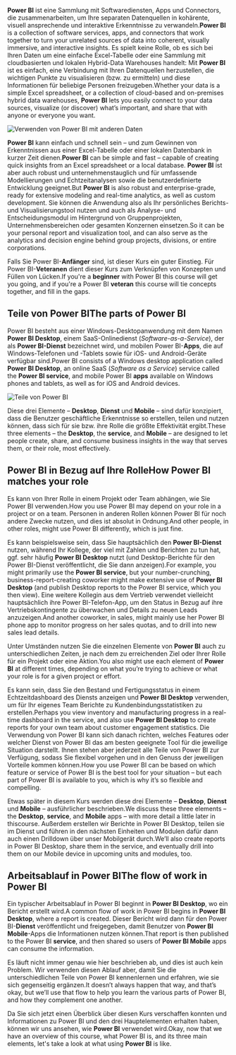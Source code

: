 <span data-ttu-id="ade75-101">**Power BI** ist eine Sammlung mit Softwarediensten, Apps und Connectors, die zusammenarbeiten, um Ihre separaten Datenquellen in kohärente, visuell ansprechende und interaktive Erkenntnisse zu verwandeln.</span><span class="sxs-lookup"><span data-stu-id="ade75-101">**Power BI** is a collection of software services, apps, and connectors that work together to turn your unrelated sources of data into coherent, visually immersive, and interactive insights.</span></span> <span data-ttu-id="ade75-102">Es spielt keine Rolle, ob es sich bei Ihren Daten um eine einfache Excel-Tabelle oder eine Sammlung mit cloudbasierten und lokalen Hybrid-Data Warehouses handelt: Mit **Power BI** ist es einfach, eine Verbindung mit Ihren Datenquellen herzustellen, die wichtigen Punkte zu visualisieren (bzw. zu ermitteln) und diese Informationen für beliebige Personen freizugeben.</span><span class="sxs-lookup"><span data-stu-id="ade75-102">Whether your data is a simple Excel spreadsheet, or a collection of cloud-based and on-premises hybrid data warehouses, **Power BI** lets you easily connect to your data sources, visualize (or discover) what’s important, and share that with anyone or everyone you want.</span></span>

![Verwenden von Power BI mit anderen Daten](../media/pbi-intro_01.png)

<span data-ttu-id="ade75-104">**Power BI** kann einfach und schnell sein – und zum Gewinnen von Erkenntnissen aus einer Excel-Tabelle oder einer lokalen Datenbank in kurzer Zeit dienen.</span><span class="sxs-lookup"><span data-stu-id="ade75-104">**Power BI** can be simple and fast – capable of creating quick insights from an Excel spreadsheet or a local database.</span></span> <span data-ttu-id="ade75-105">**Power BI** ist aber auch robust und unternehmenstauglich und für umfassende Modellierungen und Echtzeitanalysen sowie die benutzerdefinierte Entwicklung geeignet.</span><span class="sxs-lookup"><span data-stu-id="ade75-105">But **Power BI** is also robust and enterprise-grade, ready for extensive modeling and real-time analytics, as well as custom development.</span></span> <span data-ttu-id="ade75-106">Sie können die Anwendung also als Ihr persönliches Berichts- und Visualisierungstool nutzen und auch als Analyse- und Entscheidungsmodul im Hintergrund von Gruppenprojekten, Unternehmensbereichen oder gesamten Konzernen einsetzen.</span><span class="sxs-lookup"><span data-stu-id="ade75-106">So it can be your personal report and visualization tool, and can also serve as the analytics and decision engine behind group projects, divisions, or entire corporations.</span></span>

<span data-ttu-id="ade75-107">Falls Sie Power BI-**Anfänger** sind, ist dieser Kurs ein guter Einstieg. Für Power BI-**Veteranen** dient dieser Kurs zum Verknüpfen von Konzepten und Füllen von Lücken.</span><span class="sxs-lookup"><span data-stu-id="ade75-107">If you're a **beginner** with Power BI this course will get you going, and if you're a Power BI **veteran** this course will tie concepts together, and fill in the gaps.</span></span>

## <a name="the-parts-of-power-bi"></a><span data-ttu-id="ade75-108">Teile von Power BI</span><span class="sxs-lookup"><span data-stu-id="ade75-108">The parts of Power BI</span></span>
<span data-ttu-id="ade75-109">Power BI besteht aus einer Windows-Desktopanwendung mit dem Namen **Power BI Desktop**, einem SaaS-Onlinedienst (*Software-as-a-Service*), der als **Power BI-Dienst** bezeichnet wird, und mobilen Power BI-**Apps**, die auf Windows-Telefonen und -Tablets sowie für iOS- und Android-Geräte verfügbar sind.</span><span class="sxs-lookup"><span data-stu-id="ade75-109">Power BI consists of a Windows desktop application called **Power BI Desktop**, an online SaaS (*Software as a Service*) service called the **Power BI service**, and mobile Power BI **apps** available on Windows phones and tablets, as well as for iOS and Android devices.</span></span>

![Teile von Power BI](../media/pbi-intro_02.png)

<span data-ttu-id="ade75-111">Diese drei Elemente – **Desktop**, **Dienst** und **Mobile** – sind dafür konzipiert, dass die Benutzer geschäftliche Erkenntnisse so erstellen, teilen und nutzen können, dass sich für sie bzw. ihre Rolle die größte Effektivität ergibt.</span><span class="sxs-lookup"><span data-stu-id="ade75-111">These three elements – the **Desktop**, the **service**, and **Mobile** – are designed to let people create, share, and consume business insights in the way that serves them, or their role, most effectively.</span></span>

## <a name="how-power-bi-matches-your-role"></a><span data-ttu-id="ade75-112">Power BI in Bezug auf Ihre Rolle</span><span class="sxs-lookup"><span data-stu-id="ade75-112">How Power BI matches your role</span></span>
<span data-ttu-id="ade75-113">Es kann von Ihrer Rolle in einem Projekt oder Team abhängen, wie Sie Power BI verwenden.</span><span class="sxs-lookup"><span data-stu-id="ade75-113">How you use Power BI may depend on your role in a project or on a team.</span></span> <span data-ttu-id="ade75-114">Personen in anderen Rollen können Power BI für noch andere Zwecke nutzen, und dies ist absolut in Ordnung.</span><span class="sxs-lookup"><span data-stu-id="ade75-114">And other people, in other roles, might use Power BI differently, which is just fine.</span></span>

<span data-ttu-id="ade75-115">Es kann beispielsweise sein, dass Sie hauptsächlich den **Power BI-Dienst** nutzen, während Ihr Kollege, der viel mit Zahlen und Berichten zu tun hat, ggf. sehr häufig **Power BI Desktop** nutzt (und Desktop-Berichte für den Power BI-Dienst veröffentlicht, die Sie dann anzeigen).</span><span class="sxs-lookup"><span data-stu-id="ade75-115">For example, you might primarily use the **Power BI service**, but your number-crunching, business-report-creating coworker might make extensive use of **Power BI Desktop** (and publish Desktop reports to the Power BI service, which you then view).</span></span> <span data-ttu-id="ade75-116">Eine weitere Kollegin aus dem Vertrieb verwendet vielleicht hauptsächlich ihre Power BI-Telefon-App, um den Status in Bezug auf ihre Vertriebskontingente zu überwachen und Details zu neuen Leads anzuzeigen.</span><span class="sxs-lookup"><span data-stu-id="ade75-116">And another coworker, in sales, might mainly use her Power BI phone app to monitor progress on her sales quotas, and to drill into new sales lead details.</span></span>

<span data-ttu-id="ade75-117">Unter Umständen nutzen Sie die einzelnen Elemente von **Power BI** auch zu unterschiedlichen Zeiten, je nach dem zu erreichenden Ziel oder Ihrer Rolle für ein Projekt oder eine Aktion.</span><span class="sxs-lookup"><span data-stu-id="ade75-117">You also might use each element of **Power BI** at different times, depending on what you’re trying to achieve or what your role is for a given project or effort.</span></span>

<span data-ttu-id="ade75-118">Es kann sein, dass Sie den Bestand und Fertigungsstatus in einem Echtzeitdashboard des Diensts anzeigen und **Power BI Desktop** verwenden, um für Ihr eigenes Team Berichte zu Kundenbindungsstatistiken zu erstellen.</span><span class="sxs-lookup"><span data-stu-id="ade75-118">Perhaps you view inventory and manufacturing progress in a real-time dashboard in the service, and also use **Power BI Desktop** to create reports for your own team about customer engagement statistics.</span></span> <span data-ttu-id="ade75-119">Die Verwendung von Power BI kann sich danach richten, welches Features oder welcher Dienst von Power BI das am besten geeignete Tool für die jeweilige Situation darstellt. Ihnen stehen aber jederzeit alle Teile von Power BI zur Verfügung, sodass Sie flexibel vorgehen und in den Genuss der jeweiligen Vorteile kommen können.</span><span class="sxs-lookup"><span data-stu-id="ade75-119">How you use Power BI can be based on which feature or service of Power BI is the best tool for your situation – but each part of Power BI is available to you, which is why it’s so flexible and compelling.</span></span>

<span data-ttu-id="ade75-120">Etwas später in diesem Kurs werden diese drei Elemente – **Desktop**, **Dienst** und **Mobile** – ausführlicher beschrieben.</span><span class="sxs-lookup"><span data-stu-id="ade75-120">We discuss these three elements – the **Desktop**, **service**, and **Mobile** apps – with more detail a little later in thiscourse.</span></span> <span data-ttu-id="ade75-121">Außerdem erstellen wir Berichte in Power BI Desktop, teilen sie im Dienst und führen in den nächsten Einheiten und Modulen dafür dann auch einen Drilldown über unser Mobilgerät durch.</span><span class="sxs-lookup"><span data-stu-id="ade75-121">We’ll also create reports in Power BI Desktop, share them in the service, and eventually drill into them on our Mobile device in upcoming units and modules, too.</span></span>

## <a name="the-flow-of-work-in-power-bi"></a><span data-ttu-id="ade75-122">Arbeitsablauf in Power BI</span><span class="sxs-lookup"><span data-stu-id="ade75-122">The flow of work in Power BI</span></span>
<span data-ttu-id="ade75-123">Ein typischer Arbeitsablauf in Power BI beginnt in **Power BI Desktop**, wo ein Bericht erstellt wird.</span><span class="sxs-lookup"><span data-stu-id="ade75-123">A common flow of work in Power BI begins in **Power BI Desktop**, where a report is created.</span></span> <span data-ttu-id="ade75-124">Dieser Bericht wird dann für den Power BI-**Dienst** veröffentlicht und freigegeben, damit Benutzer von **Power BI Mobile**-Apps die Informationen nutzen können.</span><span class="sxs-lookup"><span data-stu-id="ade75-124">That report is then published to the Power BI **service**, and then shared so users of **Power BI Mobile** apps can consume the information.</span></span>

<span data-ttu-id="ade75-125">Es läuft nicht immer genau wie hier beschrieben ab, und dies ist auch kein Problem. Wir verwenden diesen Ablauf aber, damit Sie die unterschiedlichen Teile von Power BI kennenlernen und erfahren, wie sie sich gegenseitig ergänzen.</span><span class="sxs-lookup"><span data-stu-id="ade75-125">It doesn’t always happen that way, and that’s okay, but we’ll use that flow to help you learn the various parts of Power BI, and how they complement one another.</span></span>

<span data-ttu-id="ade75-126">Da Sie sich jetzt einen Überblick über diesen Kurs verschaffen konnten und Informationen zu Power BI und den drei Hauptelementen erhalten haben, können wir uns ansehen, wie **Power BI** verwendet wird.</span><span class="sxs-lookup"><span data-stu-id="ade75-126">Okay, now that we have an overview of this course, what Power BI is, and its three main elements, let's take a look at what using **Power BI** is like.</span></span>

